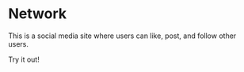 # Network

This is a social media site where users can like, post, and follow other users.

Try it out!
